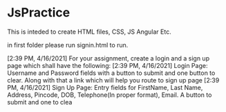 # JsPractice

This is inteded to create HTML files, CSS, JS Angular Etc.

in first folder please run signin.html to run.

[2:39 PM, 4/16/2021] For your assignment, create a login and a sign up page which shall have the following:
[2:39 PM, 4/16/2021] Login Page:
Username and Password fields with a button to submit and one button to clear. Along with that a link which will help you route to sign up page
[2:39 PM, 4/16/2021] Sign Up Page:
Entry fields for FirstName, Last Name, Address, Pincode, DOB, Telephone(In proper format), Email. A button to submit and one to clea

